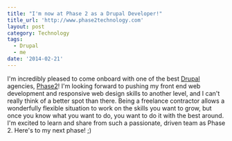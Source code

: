 ```yaml
---
title: "I'm now at Phase 2 as a Drupal Developer!"
title_url: 'http://www.phase2technology.com'
layout: post
category: Technology
tags:
  - Drupal
  - me
date: '2014-02-21'
---
```

I'm incredibly pleased to come onboard with one of the best [Drupal][drupal] agencies, [Phase2](http://www.phase2technology.com)! I'm looking forward to pushing my front end web development and responsive web design skills to another level, and I can't really think of a better spot than there. Being a freelance contractor allows a wonderfully flexible situation to work on the skills you want to grow, but once you know what you want to do, you want to do it with the best around. I'm excited to learn and share from such a passionate, driven team as Phase 2. Here's to my next phase! ;)

[drupal]: http://en.wikipedia.org/wiki/Drupal
